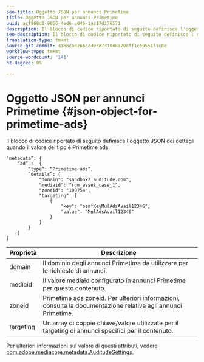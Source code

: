 ```yaml
---
seo-title: Oggetto JSON per annunci Primetime
title: Oggetto JSON per annunci Primetime
uuid: acf968d2-9856-4ed6-a046-1ac17d176571
description: Il blocco di codice riportato di seguito definisce l'oggetto JSON dei dettagli quando il valore del tipo è Primetime ads.
seo-description: Il blocco di codice riportato di seguito definisce l'oggetto JSON dei dettagli quando il valore del tipo è Primetime ads.
translation-type: tm+mt
source-git-commit: 31b6cad26bcc393d731080a70eff1c59551f1c8e
workflow-type: tm+mt
source-wordcount: '141'
ht-degree: 0%

---
```



# Oggetto JSON per annunci Primetime {#json-object-for-primetime-ads}

Il blocco di codice riportato di seguito definisce l&#39;oggetto JSON dei dettagli quando il valore del tipo è Primetime ads.

```
“metadata”: {
    “ad” :  {
        “type”: “Primetime ads”,
        “details”: {
            "domain": "sandbox2.auditude.com",
            "mediaid": "rom_asset_case_1",
            "zoneid": "109754",
            "targeting": [
                {
                    "key": "osmfKeyMulAdsAvail12346",
                    "value": "MulAdsAvail12346"
                }
            ]
        }
    }
}
```

| Proprietà | Descrizione |
|---|---|
| domain | Il dominio degli annunci Primetime da utilizzare per le richieste di annunci. |
| mediaid | Il valore mediaid configurato in annunci Primetime per questo contenuto. |
| zoneid | Primetime ads zoneid. Per ulteriori informazioni, consulta la documentazione relativa agli annunci Primetime. |
| targeting | Un array di coppie chiave/valore utilizzate per il targeting di annunci specifici per il contenuto. |

Per ulteriori informazioni sul valore di questi attributi, vedere [com.adobe.mediacore.metadata.AuditudeSettings](https://help.adobe.com/en_US/primetime/api/psdk/javadoc/com/adobe/mediacore/metadata/AuditudeSettings.html).